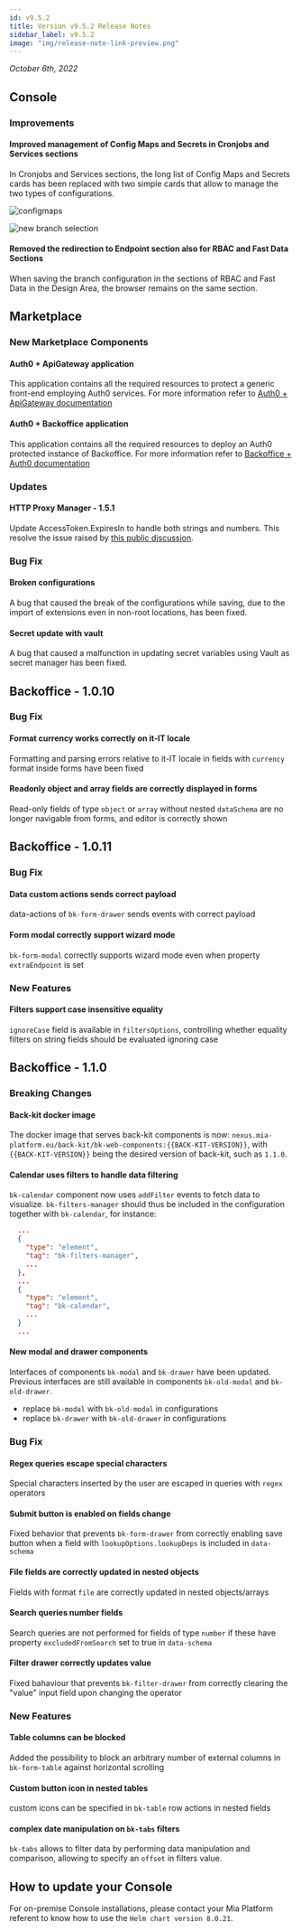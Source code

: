 ```yaml
---
id: v9.5.2
title: Version v9.5.2 Release Notes
sidebar_label: v9.5.2
image: "img/release-note-link-preview.png"
---
```


_October 6th, 2022_

## Console

### Improvements

#### Improved management of Config Maps and Secrets in Cronjobs and Services sections

In Cronjobs and Services sections, the long list of Config Maps and Secrets cards has been replaced with two simple cards that allow to manage the two types of configurations.

![configmaps](../img/9.5.2/configmaps.png)

![new branch selection](../img/9.5.2/secrets.png)

#### Removed the redirection to Endpoint section also for RBAC and Fast Data Sections

When saving the branch configuration in the sections of RBAC and Fast Data in the Design Area, the browser remains on the same section.

## Marketplace

### New Marketplace Components

#### Auth0 + ApiGateway application

This application contains all the required resources to protect a generic front-end employing Auth0 services.
For more information refer to [Auth0 + ApiGateway documentation](../../runtime_suite/auth0-+-api-gateway/overview)

#### Auth0 + Backoffice application

This application contains all the required resources to deploy an Auth0 protected instance of Backoffice.
For more information refer to [Backoffice + Auth0 documentation](../../runtime_suite/auth0-+-backoffice/overview)

### Updates

#### HTTP Proxy Manager - 1.5.1

Update AccessToken.ExpiresIn to handle both strings and numbers. This resolve the issue raised by [this public discussion](https://github.com/mia-platform/community/discussions/10).

### Bug Fix

#### Broken configurations

A bug  that caused the break of the configurations while saving, due to the import of extensions even in non-root locations, has been fixed.

#### Secret update with vault

A bug that caused a malfunction in updating secret variables using Vault as secret manager has been fixed.

## Backoffice - 1.0.10

### Bug Fix

#### Format currency works correctly on it-IT locale

Formatting and parsing errors relative to it-IT locale in fields with `currency` format inside forms have been fixed

#### Readonly object and array fields are correctly displayed in forms

Read-only fields of type `object` or `array` without nested `dataSchema` are no longer navigable from forms, and editor is correctly shown

## Backoffice - 1.0.11

### Bug Fix

#### Data custom actions sends correct payload

data-actions of `bk-form-drawer` sends events with correct payload

#### Form modal correctly support wizard mode

`bk-form-modal` correctly supports wizard mode even when property `extraEndpoint` is set

### New Features

#### Filters support case insensitive equality

`ignoreCase` field is available in `filtersOptions`, controlling whether equality filters on string fields should be evaluated ignoring case

## Backoffice - 1.1.0

### Breaking Changes

#### Back-kit docker image

The docker image that serves back-kit components is now: `nexus.mia-platform.eu/back-kit/bk-web-components:{{BACK-KIT-VERSION}}`, with `{{BACK-KIT-VERSION}}` being the desired version of back-kit, such as `1.1.0`.

#### Calendar uses filters to handle data filtering

`bk-calendar` component now uses `addFilter` events to fetch data to visualize. `bk-filters-manager` should thus be included in the configuration together with `bk-calendar`, for instance:

```json
  ...
  {
    "type": "element",
    "tag": "bk-filters-manager",
    ...
  },
  ...
  {
    "type": "element",
    "tag": "bk-calendar",
    ...
  }
  ...
```

#### New modal and drawer components

Interfaces of components `bk-modal` and `bk-drawer` have been updated. Previous interfaces are still available in components `bk-old-modal` and `bk-old-drawer`.

- replace `bk-modal` with `bk-old-modal` in configurations
- replace `bk-drawer` with `bk-old-drawer` in configurations

### Bug Fix

#### Regex queries escape special characters

Special characters inserted by the user are escaped in queries with `regex` operators

#### Submit button is enabled on fields change

Fixed behavior that prevents `bk-form-drawer` from correctly enabling save button when a field with `lookupOptions.lookupDeps` is included in `data-schema`

#### File fields are correctly updated in nested objects

Fields with format `file` are correctly updated in nested objects/arrays

#### Search queries number fields

Search queries are not performed for fields of type `number` if these have property `excludedFromSearch` set to true in `data-schema`

#### Filter drawer correctly updates value

Fixed bahaviour that prevents `bk-filter-drawer` from correctly clearing the "value" input field upon changing the operator

### New Features

#### Table columns can be blocked

Added the possibility to block an arbitrary number of external columns in `bk-form-table` against horizontal scrolling

#### Custom button icon in nested tables

custom icons can be specified in `bk-table` row actions in nested fields

#### complex date manipulation on `bk-tabs` filters

`bk-tabs` allows to filter data by performing data manipulation and comparison, allowing to specify an `offset` in filters value.

## How to update your Console

For on-premise Console installations, please contact your Mia Platform referent to know how to use the `Helm chart version 8.0.21`.

